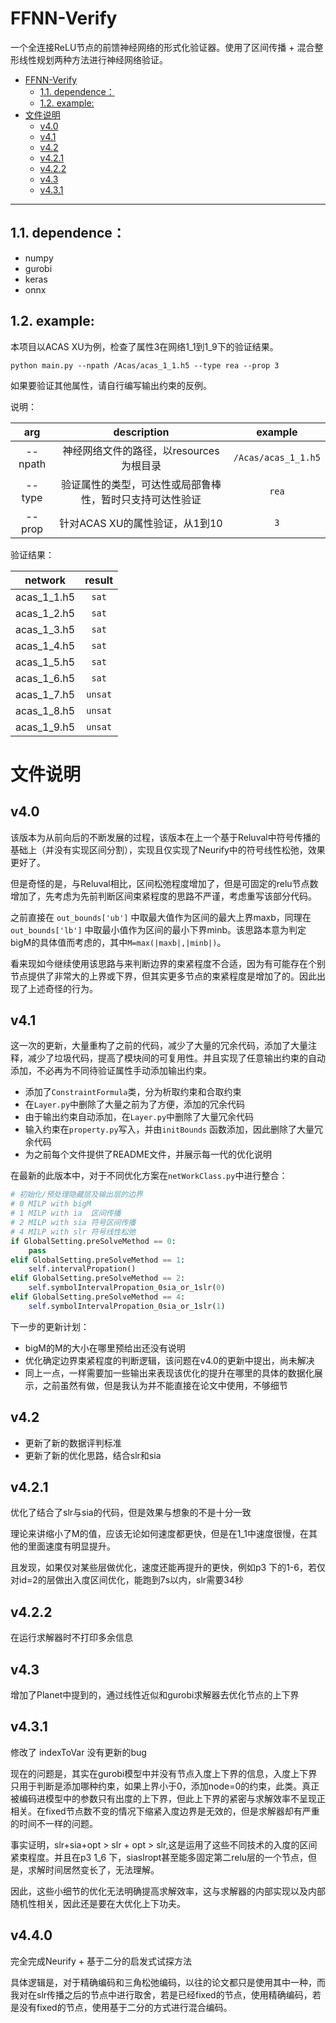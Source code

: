 # FFNN-Verify
一个全连接ReLU节点的前馈神经网络的形式化验证器。使用了区间传播 + 混合整形线性规划两种方法进行神经网络验证。

- [FFNN-Verify](#ffnn-verify)
  - [1.1. dependence：](#11-dependence)
  - [1.2. example:](#12-example)
- [文件说明](#文件说明)
  - [v4.0](#v40)
  - [v4.1](#v41)
  - [v4.2](#v42)
  - [v4.2.1](#v421)
  - [v4.2.2](#v422)
  - [v4.3](#v43)
  - [v4.3.1](#v431)

---

## 1.1. dependence：
- numpy
- gurobi
- keras
- onnx


## 1.2. example:
本项目以ACAS XU为例，检查了属性3在网络1_1到1_9下的验证结果。

```
python main.py --npath /Acas/acas_1_1.h5 --type rea --prop 3
```

如果要验证其他属性，请自行编写输出约束的反例。

说明：

|arg | description | example|
|:---:|:---:|:---:|
|--npath |神经网络文件的路径，以resources为根目录 | `/Acas/acas_1_1.h5`|
|--type | 验证属性的类型，可达性或局部鲁棒性，暂时只支持可达性验证 | `rea`|
|--prop | 针对ACAS XU的属性验证，从1到10 | `3` |

验证结果：

|network | result |
|:---:|:---:|
| acas_1_1.h5 | `sat` |
| acas_1_2.h5 | `sat` |
| acas_1_3.h5 | `sat` |
| acas_1_4.h5 | `sat` |
| acas_1_5.h5 | `sat` |
| acas_1_6.h5 | `sat` |
| acas_1_7.h5 | `unsat` |
| acas_1_8.h5 | `unsat` |
| acas_1_9.h5 | `unsat` |
# 文件说明

## v4.0
该版本为从前向后的不断发展的过程，该版本在上一个基于Reluval中符号传播的基础上（并没有实现区间分割），实现且仅实现了Neurify中的符号线性松弛，效果更好了。

但是奇怪的是，与Reluval相比，区间松弛程度增加了，但是可固定的relu节点数增加了，先考虑为先前判断区间束紧程度的思路不严谨，考虑重写该部分代码。

之前直接在 `out_bounds['ub']` 中取最大值作为区间的最大上界maxb，同理在 `out_bounds['lb']` 中取最小值作为区间的最小下界minb。该思路本意为判定bigM的具体值而考虑的，其中`M=max(|maxb|,|minb|)`。

看来现如今继续使用该思路与来判断边界的束紧程度不合适，因为有可能存在个别节点提供了非常大的上界或下界，但其实更多节点的束紧程度是增加了的。因此出现了上述奇怪的行为。

## v4.1
这一次的更新，大量重构了之前的代码，减少了大量的冗余代码，添加了大量注释，减少了垃圾代码，提高了模块间的可复用性。并且实现了任意输出约束的自动添加，不必再为不同待验证属性手动添加输出约束。

- 添加了`ConstraintFormula`类，分为析取约束和合取约束
- 在`Layer.py`中删除了大量之前为了方便，添加的冗余代码
- 由于输出约束自动添加，在`Layer.py`中删除了大量冗余代码
- 输入约束在`property.py`写入，并由`initBounds` 函数添加，因此删除了大量冗余代码
- 为之前每个文件提供了README文件，并展示每一代的优化说明

在最新的此版本中，对于不同优化方案在`netWorkClass.py`中进行整合：

```python
# 初始化/预处理隐藏层及输出层的边界
# 0 MILP with bigM
# 1 MILP with ia  区间传播
# 2 MILP with sia 符号区间传播
# 4 MILP with slr 符号线性松弛
if GlobalSetting.preSolveMethod == 0:
    pass
elif GlobalSetting.preSolveMethod == 1:
    self.intervalPropation()
elif GlobalSetting.preSolveMethod == 2:
    self.symbolIntervalPropation_0sia_or_1slr(0)
elif GlobalSetting.preSolveMethod == 4:
    self.symbolIntervalPropation_0sia_or_1slr(1)
```

下一步的更新计划：

- bigM的M的大小在哪里预给出还没有说明
- 优化确定边界束紧程度的判断逻辑，该问题在v4.0的更新中提出，尚未解决
- 同上一点，一样需要加一些输出来表现该优化的提升在哪里的具体的数据化展示，之前虽然有做，但是我认为并不能直接在论文中使用，不够细节

## v4.2
- 更新了新的数据评判标准
- 更新了新的优化思路，结合slr和sia

## v4.2.1
优化了结合了slr与sia的代码，但是效果与想象的不是十分一致

理论来讲缩小了M的值，应该无论如何速度都更快，但是在1_1中速度很慢，在其他的里面速度有明显提升。

且发现，如果仅对某些层做优化，速度还能再提升的更快，例如p3 下的1-6，若仅对id=2的层做出入度区间优化，能跑到7s以内，slr需要34秒

## v4.2.2
在运行求解器时不打印多余信息

## v4.3
增加了Planet中提到的，通过线性近似和gurobi求解器去优化节点的上下界

## v4.3.1
修改了 indexToVar 没有更新的bug

现在的问题是，其实在gurobi模型中并没有节点入度上下界的信息，入度上下界只用于判断是添加哪种约束，如果上界小于0，添加node=0的约束，此类。真正被编码进模型中的参数只有出度的上下界，但此上下界的紧密与求解效率不呈现正相关。在fixed节点数不变的情况下缩紧入度边界是无效的，但是求解器却有严重的时间不一样的问题。

事实证明，slr+sia+opt > slr + opt > slr,这是运用了这些不同技术的入度的区间紧束程度。并且在p3 1_6 下，siaslropt甚至能多固定第二relu层的一个节点，但是，求解时间居然变长了，无法理解。

因此，这些小细节的优化无法明确提高求解效率，这与求解器的内部实现以及内部随机性相关，因此还是要在大优化上下功夫。

## v4.4.0
完全完成Neurify + 基于二分的启发式试探方法

具体逻辑是，对于精确编码和三角松弛编码，以往的论文都只是使用其中一种，而我对在slr传播之后的节点中进行取舍，若是已经fixed的节点，使用精确编码，若是没有fixed的节点，使用基于二分的方式进行混合编码。